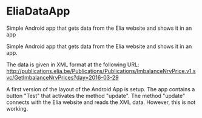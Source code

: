 # EliaDataApp
Simple Android app that gets data from the Elia website and shows it in an app

Simple Android app that gets data from the Elia website and shows it in an app.

The data is given in XML format at the following URL: http://publications.elia.be/Publications/Publications/ImbalanceNrvPrice.v1.svc/GetImbalanceNrvPrices?day=2016-03-29

A first version of the layout of the Android App is setup. The app contains a button "Test" that activates the method "update". The method "update" connects with the Elia website and reads the XML data. However, this is not working.
